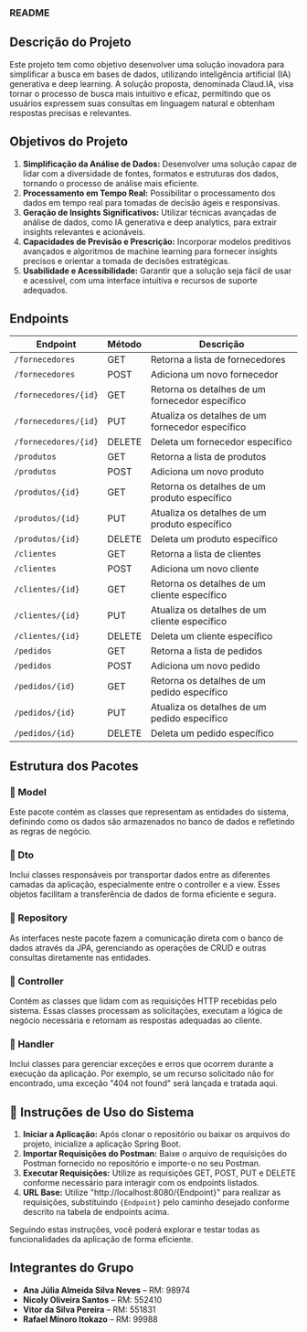 ### README

## Descrição do Projeto

Este projeto tem como objetivo desenvolver uma solução inovadora para simplificar a busca em bases de dados, utilizando inteligência artificial (IA) generativa e deep learning. A solução proposta, denominada Claud.IA, visa tornar o processo de busca mais intuitivo e eficaz, permitindo que os usuários expressem suas consultas em linguagem natural e obtenham respostas precisas e relevantes.

## Objetivos do Projeto

1. **Simplificação da Análise de Dados:** Desenvolver uma solução capaz de lidar com a diversidade de fontes, formatos e estruturas dos dados, tornando o processo de análise mais eficiente.
2. **Processamento em Tempo Real:** Possibilitar o processamento dos dados em tempo real para tomadas de decisão ágeis e responsivas.
3. **Geração de Insights Significativos:** Utilizar técnicas avançadas de análise de dados, como IA generativa e deep analytics, para extrair insights relevantes e acionáveis.
4. **Capacidades de Previsão e Prescrição:** Incorporar modelos preditivos avançados e algoritmos de machine learning para fornecer insights precisos e orientar a tomada de decisões estratégicas.
5. **Usabilidade e Acessibilidade:** Garantir que a solução seja fácil de usar e acessível, com uma interface intuitiva e recursos de suporte adequados.

## Endpoints

| Endpoint                | Método | Descrição                                                |
|-------------------------|--------|----------------------------------------------------------|
| `/fornecedores`         | GET    | Retorna a lista de fornecedores                          |
| `/fornecedores`         | POST   | Adiciona um novo fornecedor                              |
| `/fornecedores/{id}`    | GET    | Retorna os detalhes de um fornecedor específico          |
| `/fornecedores/{id}`    | PUT    | Atualiza os detalhes de um fornecedor específico         |
| `/fornecedores/{id}`    | DELETE | Deleta um fornecedor específico                          |
| `/produtos`             | GET    | Retorna a lista de produtos                              |
| `/produtos`             | POST   | Adiciona um novo produto                                 |
| `/produtos/{id}`        | GET    | Retorna os detalhes de um produto específico             |
| `/produtos/{id}`        | PUT    | Atualiza os detalhes de um produto específico            |
| `/produtos/{id}`        | DELETE | Deleta um produto específico                             |
| `/clientes`             | GET    | Retorna a lista de clientes                              |
| `/clientes`             | POST   | Adiciona um novo cliente                                 |
| `/clientes/{id}`        | GET    | Retorna os detalhes de um cliente específico             |
| `/clientes/{id}`        | PUT    | Atualiza os detalhes de um cliente específico            |
| `/clientes/{id}`        | DELETE | Deleta um cliente específico                             |
| `/pedidos`              | GET    | Retorna a lista de pedidos                               |
| `/pedidos`              | POST   | Adiciona um novo pedido                                  |
| `/pedidos/{id}`         | GET    | Retorna os detalhes de um pedido específico              |
| `/pedidos/{id}`         | PUT    | Atualiza os detalhes de um pedido específico             |
| `/pedidos/{id}`         | DELETE | Deleta um pedido específico                              |

## Estrutura dos Pacotes

### 📂 Model
Este pacote contém as classes que representam as entidades do sistema, definindo como os dados são armazenados no banco de dados e refletindo as regras de negócio.

### 📂 Dto
Inclui classes responsáveis por transportar dados entre as diferentes camadas da aplicação, especialmente entre o controller e a view. Esses objetos facilitam a transferência de dados de forma eficiente e segura.

### 📂 Repository
As interfaces neste pacote fazem a comunicação direta com o banco de dados através da JPA, gerenciando as operações de CRUD e outras consultas diretamente nas entidades.

### 📂 Controller
Contém as classes que lidam com as requisições HTTP recebidas pelo sistema. Essas classes processam as solicitações, executam a lógica de negócio necessária e retornam as respostas adequadas ao cliente.

### 📂 Handler
Inclui classes para gerenciar exceções e erros que ocorrem durante a execução da aplicação. Por exemplo, se um recurso solicitado não for encontrado, uma exceção "404 not found" será lançada e tratada aqui.

## 🚀 Instruções de Uso do Sistema

1. **Iniciar a Aplicação:** Após clonar o repositório ou baixar os arquivos do projeto, inicialize a aplicação Spring Boot.
2. **Importar Requisições do Postman:** Baixe o arquivo de requisições do Postman fornecido no repositório e importe-o no seu Postman.
3. **Executar Requisições:** Utilize as requisições GET, POST, PUT e DELETE conforme necessário para interagir com os endpoints listados.
4. **URL Base:** Utilize "http://localhost:8080/{Endpoint}" para realizar as requisições, substituindo `{Endpoint}` pelo caminho desejado conforme descrito na tabela de endpoints acima.

Seguindo estas instruções, você poderá explorar e testar todas as funcionalidades da aplicação de forma eficiente.

## Integrantes do Grupo

- **Ana Júlia Almeida Silva Neves** – RM: 98974
- **Nicoly Oliveira Santos** – RM: 552410
- **Vitor da Silva Pereira** – RM: 551831
- **Rafael Minoro Itokazo** – RM: 99988
